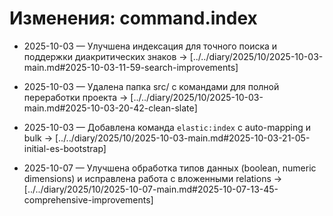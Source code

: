 # Изменения: command.index

- 2025-10-03 — Улучшена индексация для точного поиска и поддержки диакритических знаков → [../../diary/2025/10/2025-10-03-main.md#2025-10-03-11-59-search-improvements]
- 2025-10-03 — Удалена папка src/ с командами для полной переработки проекта → [../../diary/2025/10/2025-10-03-main.md#2025-10-03-20-42-clean-slate]

- 2025-10-03 — Добавлена команда `elastic:index` с auto-mapping и bulk → [../../diary/2025/10/2025-10-03-main.md#2025-10-03-21-05-initial-es-bootstrap]

- 2025-10-07 — Улучшена обработка типов данных (boolean, numeric dimensions) и исправлена работа с вложенными relations → [../../diary/2025/10/2025-10-07-main.md#2025-10-07-13-45-comprehensive-improvements]


